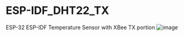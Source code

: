 # ESP-IDF_DHT22_TX
ESP-32 ESP-IDF Temperature Sensor with XBee TX portion
![image](https://github.com/rudi547317/ESP-IDF_DHT22_TX/assets/133919829/0d16897e-867d-4298-a99f-3b3447507038)
